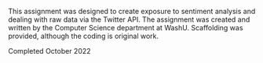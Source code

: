 This assignment was designed to create exposure to sentiment analysis and dealing with raw data via the Twitter API. The assignment was created and written by the Computer Science department at WashU. Scaffolding was provided, although the coding is original work.

Completed October 2022

